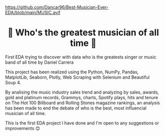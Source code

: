 https://github.com/Dancar96/Best-Musician-Ever-EDA/blob/main/MUSIC.avif

# <h1 align="center"> :guitar: Who's the greatest musician of all time :guitar:

First EDA trying to discover with data who is the greatests singer or music band of all time by Daniel Carrera

This project has been realized using the Python, NumPy, Pandas, MatplotLib, Seaborn, Plotly, Web Scraping with Selenium and Beautiful Soup 4.
  
By analising the music industry sales trend and analyzing by sales, awards, gold and platinum records, Grammys, charts, Spotify plays, hits and tenure on The Hot 100 Billboard and Rolling Stones magazine rankings, an analysis has been made to end the debate of who is the best, most influencial musician of all time.

This is the first EDA project I have done and I'm open to any suggestions or improvements :blush:

